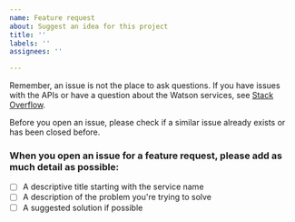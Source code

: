```yaml
---
name: Feature request
about: Suggest an idea for this project
title: ''
labels: ''
assignees: ''

---
```


Remember, an issue is not the place to ask questions. If you have issues with the APIs or have a question about the Watson services, see [Stack Overflow](https://stackoverflow.com/questions/tagged/ibm-watson+node.js).

Before you open an issue, please check if a similar issue already exists or has been closed before.

### When you open an issue for a feature request, please add as much detail as possible:

- [ ] A descriptive title starting with the service name
- [ ] A description of the problem you're trying to solve
- [ ] A suggested solution if possible
